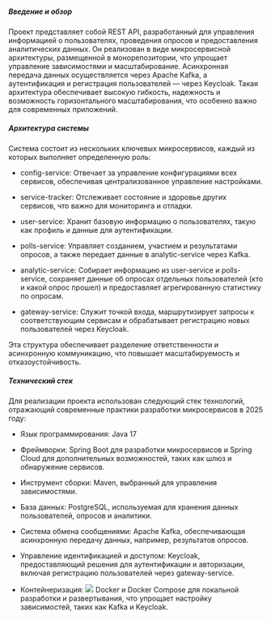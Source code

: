 ##### **Введение и обзор**

Проект представляет собой REST API, разработанный для управления информацией о пользователях, проведения опросов и предоставления аналитических данных. Он реализован в виде микросервисной архитектуры, размещенной в монорепозитории, что упрощает управление зависимостями и масштабирование. Асинхронная передача данных осуществляется через Apache Kafka, а аутентификация и регистрация пользователей — через Keycloak. Такая архитектура обеспечивает высокую гибкость, надежность и возможность горизонтального масштабирования, что особенно важно для современных приложений.

##### **Архитектура системы**

Система состоит из нескольких ключевых микросервисов, каждый из которых выполняет определенную роль:

- config-service: Отвечает за управление конфигурациями всех сервисов, обеспечивая централизованное управление настройками.
    
- service-tracker: Отслеживает состояние и здоровье других сервисов, что важно для мониторинга и отладки.
    
- user-service: Хранит базовую информацию о пользователях, такую как профиль и данные для аутентификации.
    
- polls-service: Управляет созданием, участием и результатами опросов, а также передает данные в analytic-service через Kafka.
    
- analytic-service: Собирает информацию из user-service и polls-service, сохраняет данные об опросах отдельных пользователей (кто и какой опрос прошел) и предоставляет агрегированную статистику по опросам.
    
- gateway-service: Служит точкой входа, маршрутизирует запросы к соответствующим сервисам и обрабатывает регистрацию новых пользователей через Keycloak.

Эта структура обеспечивает разделение ответственности и асинхронную коммуникацию, что повышает масштабируемость и отказоустойчивость. 

##### **Технический стек**

Для реализации проекта использован следующий стек технологий, отражающий современные практики разработки микросервисов в 2025 году:

- Язык программирования: Java 17
    
- Фреймворки: Spring Boot для разработки микросервисов и Spring Cloud для дополнительных возможностей, таких как шлюз и обнаружение сервисов.
    
- Инструмент сборки: Maven, выбранный для управления зависимостями.
    
- База данных: PostgreSQL, используемая для хранения данных пользователей, опросов и аналитики.
    
- Система обмена сообщениями: Apache Kafka, обеспечивающая асинхронную передачу данных, например, результатов опросов.
    
- Управление идентификацией и доступом: Keycloak, предоставляющий решения для аутентификации и авторизации, включая регистрацию пользователей через gateway-service.
    
- Контейнеризация: ![](https://icons8.com/icon/22813/docker) Docker и Docker Compose для локальной разработки и развертывания, что упрощает настройку зависимостей, таких как Kafka и Keycloak.

